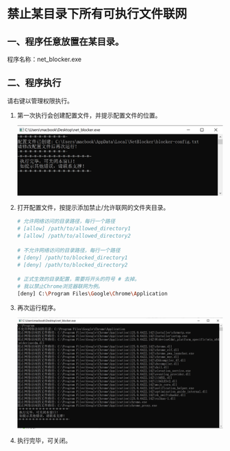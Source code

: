 # 禁止某目录下所有可执行文件联网

## 一、程序任意放置在某目录。

程序名称：net_blocker.exe

## 二、程序执行

请右键以管理权限执行。

1. 第一次执行会创建配置文件，并提示配置文件的位置。
    
    ![第一次运行](./images/run-1.png)
    
2. 打开配置文件，按提示添加禁止/允许联网的文件夹目录。
    
    ```bash
    # 允许网络访问的目录路径，每行一个路径
    # [allow] /path/to/allowed_directory1
    # [allow] /path/to/allowed_directory2
    
    # 不允许网络访问的目录路径，每行一个路径
    # [deny] /path/to/blocked_directory1
    # [deny] /path/to/blocked_directory2
    
    # 正式生效的目录配置，需要将开头的符号 # 去掉。
    # 我以禁止Chrome浏览器联网为例。
    [deny] C:\Program Files\Google\Chrome\Application
    ```
    
3. 再次运行程序。
    
    ![第二次运行](./images/run-2.png)
    
4. 执行完毕，可关闭。